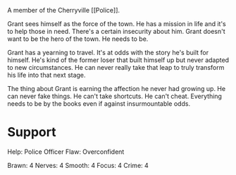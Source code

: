 A member of the Cherryville [[Police]].

Grant sees himself as the force of the town. He has a mission in life and it's to help those in need. There's a certain insecurity about him. Grant doesn't want to be the hero of the town. He needs to be.

Grant has a yearning to travel. It's at odds with the story he's built for himself. He's kind of the former loser that built himself up but never adapted to new circumstances. He can never really take that leap to truly transform his life into that next stage.

The thing about Grant is earning the affection he never had growing up. He can never fake things. He can't take shortcuts. He can't cheat. Everything needs to be by the books even if against insurmountable odds.
# Support
Help: Police Officer
Flaw: Overconfident

Brawn: 4
Nerves: 4
Smooth: 4
Focus: 4
Crime: 4